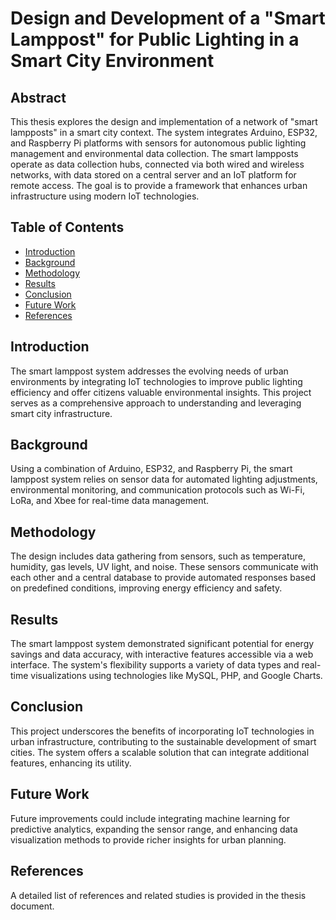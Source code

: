 # Design and Development of a "Smart Lamppost" for Public Lighting in a Smart City Environment

## Abstract
This thesis explores the design and implementation of a network of "smart lampposts" in a smart city context. The system integrates Arduino, ESP32, and Raspberry Pi platforms with sensors for autonomous public lighting management and environmental data collection. The smart lampposts operate as data collection hubs, connected via both wired and wireless networks, with data stored on a central server and an IoT platform for remote access. The goal is to provide a framework that enhances urban infrastructure using modern IoT technologies.

## Table of Contents
- [Introduction](#introduction)
- [Background](#background)
- [Methodology](#methodology)
- [Results](#results)
- [Conclusion](#conclusion)
- [Future Work](#future-work)
- [References](#references)

## Introduction
The smart lamppost system addresses the evolving needs of urban environments by integrating IoT technologies to improve public lighting efficiency and offer citizens valuable environmental insights. This project serves as a comprehensive approach to understanding and leveraging smart city infrastructure.

## Background
Using a combination of Arduino, ESP32, and Raspberry Pi, the smart lamppost system relies on sensor data for automated lighting adjustments, environmental monitoring, and communication protocols such as Wi-Fi, LoRa, and Xbee for real-time data management.

## Methodology
The design includes data gathering from sensors, such as temperature, humidity, gas levels, UV light, and noise. These sensors communicate with each other and a central database to provide automated responses based on predefined conditions, improving energy efficiency and safety.

## Results
The smart lamppost system demonstrated significant potential for energy savings and data accuracy, with interactive features accessible via a web interface. The system's flexibility supports a variety of data types and real-time visualizations using technologies like MySQL, PHP, and Google Charts.

## Conclusion
This project underscores the benefits of incorporating IoT technologies in urban infrastructure, contributing to the sustainable development of smart cities. The system offers a scalable solution that can integrate additional features, enhancing its utility.

## Future Work
Future improvements could include integrating machine learning for predictive analytics, expanding the sensor range, and enhancing data visualization methods to provide richer insights for urban planning.

## References
A detailed list of references and related studies is provided in the thesis document.
